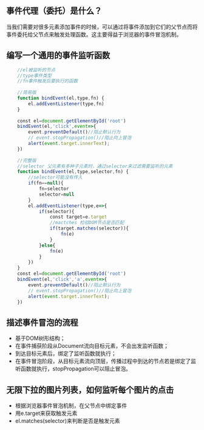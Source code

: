 ## 事件代理（委托）是什么？

当我们需要对很多元素添加事件的时候，可以通过将事件添加到它们的父节点而将事件委托给父节点来触发处理函数。这主要得益于浏览器的事件冒泡机制。

## 编写一个通用的事件监听函数
```js
	//el被监听的节点
	//type事件类型
	//fn事件触发后要执行的函数
	 
	//简易版
	function bindEvent(el,type,fn) {
	    el.addEventListener(type,fn)
	}
	 
	const el=document.getElementById('root')
	bindEvent(el,'click',event=>{
	    event.preventDefault()//阻止默认行为
	    // event.stopPropagation()//阻止向上冒泡
	    alert(event.target.innerText);
	})
	 
	//完整版
	//selector 父元素有多种子元素时，通过selector来过滤需要监听的元素
	function bindEvent(el,type,selector,fn) {
	    //selector可能没有传入
	    if(fn==null){
	        fn=selector
	        selector=null
	    }
	    el.addEventListener(type,e=>{
	        if(selector){
	            const target=e.target
	            //mactches 检验DOM节点是否匹配
	            if(target.matches(selector)){
	                fn(e)
	            }
	        }else{
	            fn(e)
	        }
	    })
	}
	const el=document.getElementById('root')
	bindEvent(el,'click','a',event=>{
	    event.preventDefault()//阻止默认行为
	    // event.stopPropagation()//阻止向上冒泡
	    alert(event.target.innerText);
	})
```

## 描述事件冒泡的流程
- 基于DOM树形结构；
- 在事件捕获阶段从Document流向目标元素，不会出发监听函数；
- 到达目标元素后，绑定了监听函数就执行；
- 在事件冒泡阶段，从目标元素流向顶层，传播过程中到达的节点若是绑定了监听函数就执行，stopPropagation可以阻止冒泡。
	
## 无限下拉的图片列表，如何监听每个图片的点击
- 根据浏览器事件冒泡机制，在父节点中绑定事件
- 用e.target来获取触发元素
- el.matches(selector)来判断是否是触发元素